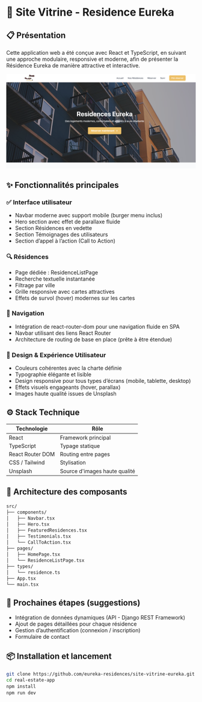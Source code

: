 
# 🏡 Site Vitrine - Residence Eureka

## 📋 Présentation
Cette application web a été conçue avec React et TypeScript, en suivant une approche modulaire, responsive et moderne, afin de présenter la Résidence Eureka de manière attractive et interactive.

![alt text](demo.png)


## ✨ Fonctionnalités principales
### ✅ Interface utilisateur
- Navbar moderne avec support mobile (burger menu inclus)
- Hero section avec effet de parallaxe fluide
- Section Résidences en vedette
- Section Témoignages des utilisateurs
- Section d’appel à l’action (Call to Action)

###  🔍 Résidences
- Page dédiée : ResidenceListPage
- Recherche textuelle instantanée
- Filtrage par ville
- Grille responsive avec cartes attractives
- Effets de survol (hover) modernes sur les cartes



### 🧭 Navigation
- Intégration de react-router-dom pour une navigation fluide en SPA
- Navbar utilisant des liens React Router
- Architecture de routing de base en place (prête à être étendue)


### 🎨 Design & Expérience Utilisateur
- Couleurs cohérentes avec la charte définie
- Typographie élégante et lisible
- Design responsive pour tous types d’écrans (mobile, tablette, desktop)
- Effets visuels engageants (hover, parallax)
- Images haute qualité issues de Unsplash


## ⚙️ Stack Technique


| Technologie | Rôle |
|-------------|------|
| React | Framework principal |
| TypeScript | Typage statique |
| React Router DOM | Routing entre pages |
| CSS / Tailwind | Stylisation |
| Unsplash | Source d'images haute qualité |


## 🧱 Architecture des composants

```plaintext
src/
├── components/
│   ├── Navbar.tsx
│   ├── Hero.tsx
│   ├── FeaturedResidences.tsx
│   ├── Testimonials.tsx
│   └── CallToAction.tsx
├── pages/
│   ├── HomePage.tsx
│   └── ResidenceListPage.tsx
├── types/
│   └── residence.ts
├── App.tsx
└── main.tsx
```



## 🚀 Prochaines étapes (suggestions)
- Intégration de données dynamiques (API - Django REST Framework)
- Ajout de pages détaillées pour chaque résidence
- Gestion d’authentification (connexion / inscription)
- Formulaire de contact



## 📦 Installation et lancement

```sh
git clone https://github.com/eureka-residences/site-vitrine-eureka.git
cd real-estate-app
npm install
npm run dev
```